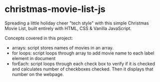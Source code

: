 # christmas-movie-list-js

Spreading a little holiday cheer "tech style" with this simple Christmas Movie List, built entirely with HTML, CSS & Vanilla JavaScript.

Concepts covered in this project:

- arrays: script stores names of movies in an array.
- for loops: script loops through array to add movie name to each label element in document
- forEach: script loops through each check box to verify if it is checked and calculates number of checkboxes checked. Then it displays that number on the webpage.
